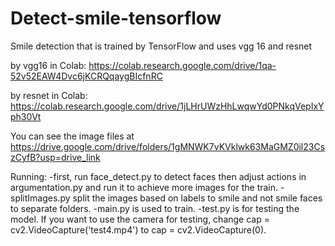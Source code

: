 # Detect-smile-tensorflow
Smile detection that is trained by TensorFlow and uses vgg 16 and resnet

by vgg16 in Colab: https://colab.research.google.com/drive/1qa-52v52EAW4Dvc6jKCRQqaygBIcfnRC

by resnet in Colab: https://colab.research.google.com/drive/1jLHrUWzHhLwqwYd0PNkqVepIxYph30Vt

You can see the image files at https://drive.google.com/drive/folders/1gMNWK7vKVklwk63MaGMZ0il23CszCyfB?usp=drive_link


Running:
-first, run face_detect.py to detect faces then adjust actions in argumentation.py and run it to achieve more images for the train.
-splitImages.py split the images based on labels to smile and not smile faces to separate folders.
-main.py is used to train.
-test.py is for testing the model. If you want to use the camera for testing, change cap = cv2.VideoCapture('test4.mp4') to cap = cv2.VideoCapture(0).

